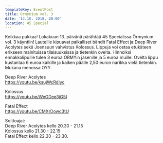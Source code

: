 ```yaml
---
templateKey: EventPost
title: Örmynium vol. 3
date: '13.10. 2018, 20:00'
location: 45 Special
---
```

Keikkaa pukkaa! Lokakuun 13. päivänä pärähtää 45 Specialissa Örmynium vol. 3 käyntiin! Lauteille kipuavat paikalliset bändit Fatal Effect ja Deep River Acolytes sekä Joensuun vahvistus Kolossus. Lippuja voi ostaa etukäteen erikseen mainituissa tilaisuuksissa ja tietenkin ovelta. Hinnoiksi ennakkolipuille tulee 3 euroa ÖRMY:n jäsenille ja 5 euroa muille. Ovelta lippu kustantaa 6 euroa kaikille ja kaiken päälle 2,50 euron narikka vielä tietenkin. Mukana menossa OYY. 



Deep River Acolytes  
https://youtu.be/ksujWcRdIyc  

Kolossus  
https://youtu.be/WeGDee3jG5I 

Fatal Effect  
https://youtu.be/CMXrDowc3tU 



Soittoajat:  
Deep River Acolytes  kello 20.30 - 21.15  
Kolossus kello 21.30 - 22.15  
Fatal Effect kello 22.30 - 23.30.
